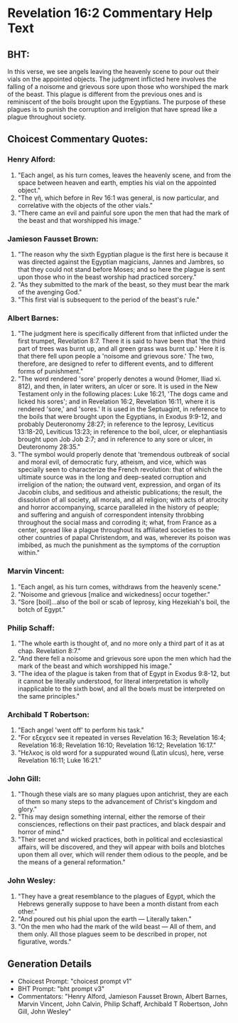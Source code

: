 # Revelation 16:2 Commentary Help Text

## BHT:
In this verse, we see angels leaving the heavenly scene to pour out their vials on the appointed objects. The judgment inflicted here involves the falling of a noisome and grievous sore upon those who worshiped the mark of the beast. This plague is different from the previous ones and is reminiscent of the boils brought upon the Egyptians. The purpose of these plagues is to punish the corruption and irreligion that have spread like a plague throughout society.

## Choicest Commentary Quotes:
### Henry Alford:
1. "Each angel, as his turn comes, leaves the heavenly scene, and from the space between heaven and earth, empties his vial on the appointed object."
2. "The γῆ, which before in Rev 16:1 was general, is now particular, and correlative with the objects of the other vials."
3. "There came an evil and painful sore upon the men that had the mark of the beast and that worshipped his image."

### Jamieson Fausset Brown:
1. "The reason why the sixth Egyptian plague is the first here is because it was directed against the Egyptian magicians, Jannes and Jambres, so that they could not stand before Moses; and so here the plague is sent upon those who in the beast worship had practiced sorcery."
2. "As they submitted to the mark of the beast, so they must bear the mark of the avenging God."
3. "This first vial is subsequent to the period of the beast's rule."

### Albert Barnes:
1. "The judgment here is specifically different from that inflicted under the first trumpet, Revelation 8:7. There it is said to have been that 'the third part of trees was burnt up, and all green grass was burnt up.' Here it is that there fell upon people a 'noisome and grievous sore.' The two, therefore, are designed to refer to different events, and to different forms of punishment."
2. "The word rendered 'sore' properly denotes a wound (Homer, Iliad xi. 812), and then, in later writers, an ulcer or sore. It is used in the New Testament only in the following places: Luke 16:21, 'The dogs came and licked his sores'; and in Revelation 16:2, Revelation 16:11, where it is rendered 'sore,' and 'sores.' It is used in the Septuagint, in reference to the boils that were brought upon the Egyptians, in Exodus 9:9-12, and probably Deuteronomy 28:27; in reference to the leprosy, Leviticus 13:18-20, Leviticus 13:23; in reference to the boil, ulcer, or elephantiasis brought upon Job Job 2:7; and in reference to any sore or ulcer, in Deuteronomy 28:35."
3. "The symbol would properly denote that 'tremendous outbreak of social and moral evil, of democratic fury, atheism, and vice, which was specially seen to characterize the French revolution: that of which the ultimate source was in the long and deep-seated corruption and irreligion of the nation; the outward vent, expression, and organ of its Jacobin clubs, and seditious and atheistic publications; the result, the dissolution of all society, all morals, and all religion; with acts of atrocity and horror accompanying, scarce paralleled in the history of people; and suffering and anguish of correspondent intensity throbbing throughout the social mass and corroding it; what, from France as a center, spread like a plague throughout its affiliated societies to the other countries of papal Christendom, and was, wherever its poison was imbibed, as much the punishment as the symptoms of the corruption within."

### Marvin Vincent:
1. "Each angel, as his turn comes, withdraws from the heavenly scene." 
2. "Noisome and grievous [malice and wickedness] occur together." 
3. "Sore [boil]...also of the boil or scab of leprosy, king Hezekiah's boil, the botch of Egypt."

### Philip Schaff:
1. "The whole earth is thought of, and no more only a third part of it as at chap. Revelation 8:7."
2. "And there fell a noisome and grievous sore upon the men which had the mark of the beast and which worshipped his image."
3. "The idea of the plague is taken from that of Egypt in Exodus 9:8-12, but it cannot be literally understood, for literal interpretation is wholly inapplicable to the sixth bowl, and all the bowls must be interpreted on the same principles."

### Archibald T Robertson:
1. "Each angel 'went off' to perform his task." 
2. "For εξεχεεν see it repeated in verses Revelation 16:3; Revelation 16:4; Revelation 16:8; Revelation 16:10; Revelation 16:12; Revelation 16:17."
3. "Hελκος is old word for a suppurated wound (Latin ulcus), here, verse Revelation 16:11; Luke 16:21."

### John Gill:
1. "Though these vials are so many plagues upon antichrist, they are each of them so many steps to the advancement of Christ's kingdom and glory."
2. "This may design something internal, either the remorse of their consciences, reflections on their past practices, and black despair and horror of mind."
3. "Their secret and wicked practices, both in political and ecclesiastical affairs, will be discovered, and they will appear with boils and blotches upon them all over, which will render them odious to the people, and be the means of a general reformation."

### John Wesley:
1. "They have a great resemblance to the plagues of Egypt, which the Hebrews generally suppose to have been a month distant from each other."
2. "And poured out his phial upon the earth — Literally taken."
3. "On the men who had the mark of the wild beast — All of them, and them only. All those plagues seem to be described in proper, not figurative, words."


## Generation Details
- Choicest Prompt: "choicest prompt v1"
- BHT Prompt: "bht prompt v3"
- Commentators: "Henry Alford, Jamieson Fausset Brown, Albert Barnes, Marvin Vincent, John Calvin, Philip Schaff, Archibald T Robertson, John Gill, John Wesley"
